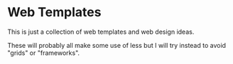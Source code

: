 Web Templates
=============

This is just a collection of web templates and web design ideas.

These will probably all make some use of less but I will try instead to avoid "grids" or "frameworks".
